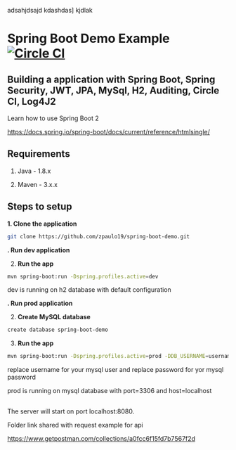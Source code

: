 adsahjdsajd
kdashdas]
kjdlak
# Spring Boot Demo Example [![Circle CI](https://circleci.com/gh/zpaulo19/spring-boot-demo/tree/master.svg?style=shield)](https://circleci.com/gh/zpaulo19/spring-boot-demo/tree/master)

## Building a application with Spring Boot, Spring Security, JWT, JPA, MySql, H2, Auditing, Circle CI, Log4J2

Learn how to use Spring Boot 2

https://docs.spring.io/spring-boot/docs/current/reference/htmlsingle/

## Requirements

1. Java - 1.8.x

2. Maven - 3.x.x

## Steps to setup

**1. Clone the application**

```bash
git clone https://github.com/zpaulo19/spring-boot-demo.git
```
**. Run dev application**

2. **Run the app**

```bash
mvn spring-boot:run -Dspring.profiles.active=dev
```

dev is running on h2 database with default configuration

**. Run prod application**

2. **Create MySQL database**

```bash
create database spring-boot-demo
```
3. **Run the app**

```bash
mvn spring-boot:run -Dspring.profiles.active=prod -DDB_USERNAME=username -DDB_PASSWORD=password
```
replace username for your mysql user and replace password for yor mysql password

prod is running on mysql database with port=3306 and host=localhost

## 

The server will start on port localhost:8080.

Folder link shared with request example for api 

https://www.getpostman.com/collections/a0fcc6f15fd7b7567f2d
